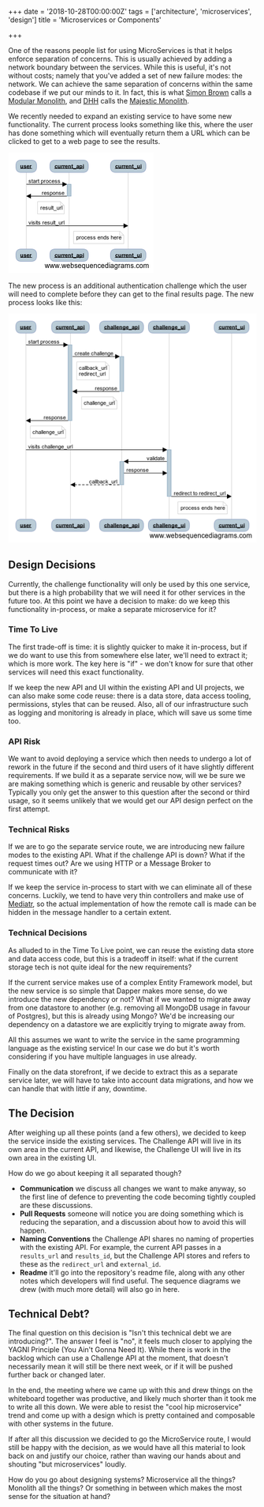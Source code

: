 +++
date = '2018-10-28T00:00:00Z'
tags = ['architecture', 'microservices', 'design']
title = 'Microservices or Components'

+++

One of the reasons people list for using MicroServices is that it helps enforce separation of concerns.  This is usually achieved by adding a network boundary between the services.  While this is useful, it's not without costs; namely that you've added a set of new failure modes: the network. We can achieve the same separation of concerns within the same codebase if we put our minds to it.  In fact, this is what [Simon Brown](https://www.simonbrown.je/) calls a [Modular Monolith](https://www.codingthearchitecture.com/presentations/sa2015-modular-monoliths), and [DHH](https://twitter.com/dhh) calls the [Majestic Monolith](https://m.signalvnoise.com/the-majestic-monolith-29166d022228).

We recently needed to expand an existing service to have some new functionality.  The current process looks something like this, where the user has done something which will eventually return them a URL which can be clicked to get to a web page to see the results.

![api call does some work, returns a result_url which points to a web interface](/images/microservice-existing.png)

The new process is an additional authentication challenge which the user will need to complete before they can get to the final results page.  The new process looks like this:

![api call does work, makes a request to challenge API, passing the result_url as an argument.  The challenge-response returns a challenge_url, which is returned to the user instead of the return_url](/images/microservice-challenge.png)

## Design Decisions

Currently, the challenge functionality will only be used by this one service, but there is a high probability that we will need it for other services in the future too.  At this point we have a decision to make: do we keep this functionality in-process, or make a separate microservice for it?


### Time To Live

The first trade-off is time:  it is slightly quicker to make it in-process, but if we do want to use this from somewhere else later, we'll need to extract it; which is more work.  The key here is "if" - we don't know for sure that other services will need this exact functionality.

If we keep the new API and UI within the existing API and UI projects, we can also make some code reuse: there is a data store, data access tooling, permissions, styles that can be reused.  Also, all of our infrastructure such as logging and monitoring is already in place, which will save us some time too.

### API Risk

We want to avoid deploying a service which then needs to undergo a lot of rework in the future if the second and third users of it have slightly different requirements.  If we build it as a separate service now, will we be sure we are making something which is generic and reusable by other services?  Typically you only get the answer to this question after the second or third usage, so it seems unlikely that we would get our API design perfect on the first attempt.

### Technical Risks

If we are to go the separate service route, we are introducing new failure modes to the existing API.  What if the challenge API is down? What if the request times out? Are we using HTTP or a Message Broker to communicate with it?

If we keep the service in-process to start with we can eliminate all of these concerns.  Luckily, we tend to have very thin controllers and make use of [Mediatr](https://github.com/jbogard/MediatR), so the actual implementation of how the remote call is made can be hidden in the message handler to a certain extent.

### Technical Decisions

As alluded to in the Time To Live point, we can reuse the existing data store and data access code, but this is a tradeoff in itself: what if the current storage tech is not quite ideal for the new requirements?

If the current service makes use of a complex Entity Framework model, but the new service is so simple that Dapper makes more sense, do we introduce the new dependency or not?  What if we wanted to migrate away from one datastore to another (e.g. removing all MongoDB usage in favour of Postgres), but this is already using Mongo?  We'd be increasing our dependency on a datastore we are explicitly trying to migrate away from.

All this assumes we want to write the service in the same programming language as the existing service!  In our case we do but it's worth considering if you have multiple languages in use already.

Finally on the data storefront, if we decide to extract this as a separate service later, we will have to take into account data migrations, and how we can handle that with little if any, downtime.

## The Decision

After weighing up all these points (and a few others), we decided to keep the service inside the existing services.  The Challenge API will live in its own area in the current API, and likewise, the Challenge UI will live in its own area in the existing UI.

How do we go about keeping it all separated though?

* **Communication** we discuss all changes we want to make anyway, so the first line of defence to preventing the code becoming tightly coupled are these discussions.
* **Pull Requests** someone will notice you are doing something which is reducing the separation, and a discussion about how to avoid this will happen.
* **Naming Conventions** the Challenge API shares no naming of properties with the existing API.  For example, the current API passes in a `results_url` and `results_id`, but the Challenge API stores and refers to these as the `redirect_url` and `external_id`.
* **Readme** it'll go into the repository's readme file, along with any other notes which developers will find useful.  The sequence diagrams we drew (with much more detail) will also go in here.

## Technical Debt?

The final question on this decision is "Isn't this technical debt we are introducing?".  The answer I feel is "no", it feels much closer to applying the YAGNI Principle (You Ain't Gonna Need It).  While there is work in the backlog which can use a Challenge API at the moment, that doesn't necessarily mean it will still be there next week, or if it will be pushed further back or changed later.

In the end, the meeting where we came up with this and drew things on the whiteboard together was productive, and likely much shorter than it took me to write all this down.  We were able to resist the "cool hip microservice" trend and come up with a design which is pretty contained and composable with other systems in the future.

If after all this discussion we decided to go the MicroService route, I would still be happy with the decision, as we would have all this material to look back on and justify our choice, rather than waving our hands about and shouting "but microservices" loudly.

How do you go about designing systems?  Microservice all the things? Monolith all the things? Or something in between which makes the most sense for the situation at hand?